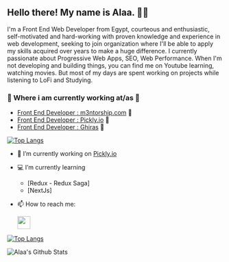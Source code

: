 <h2>Hello there! My name is Alaa. 👋🤓</h2>

<p>I'm a Front End Web Developer from Egypt, courteous and enthusiastic, self-motivated and hard-working with proven knowledge and experience in web development, seeking to join organization where I'll be able to apply my skills acquired over years to make a huge difference. I currently passionate about Progressive Web Apps, SEO, Web Performance. When I'm not developing and building things, you can find me on Youtube learning, watching movies. But most of my days are spent working on projects while listening to LoFi and Studying.</p>

### 💼 Where i am currently working at/as 💼 

- [Front End Developer : m3ntorship.com](https://m3ntorship.com/) 🌱
- [Front End Developer : Pickly.io](https://pickly-frontend-dev.m3ntorship.net/) 🚀
- [Front End Developer : Ghiras](https://www.ghiras-charity.com/en) 🚀

[![Top Langs](https://github-readme-stats.vercel.app/api/top-langs/?username=AlaaSaedy&layout=compact)](https://github.com/anuraghazra/github-readme-stats)

- 🔭 I’m currently working on  <a href="Pickly.io">Pickly.io</a>
- 💻  I’m currently learning 
     - [Redux - Redux Saga]
     - [NextJs]

- 📫 How to reach me:  <p> <a href="https://www.linkedin.com/in/alaasaedy/"><img height="30" src="https://github.com/WaylonWalker/WaylonWalker/blob/main/icon/linkedin.png?raw=true"></a></p>

[![Top Langs](https://github-readme-stats.vercel.app/api/top-langs/?username=AlaaSaedy&layout=compact)](https://github.com/AlaaSaedy/github-readme-stats)

![Alaa's Github Stats](https://github-readme-stats.vercel.app/api?username=AlaaSaedy&show_icons=true&theme=algolia)



